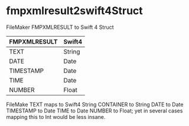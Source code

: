 # fmpxmlresult2swift4Struct
FileMaker FMPXMLRESULT to Swift 4 Struct


FMPXMLRESULT  | Swift4 |
 ------------ | ----------- |
TEXT          | String |
DATE          | Date |
TIMESTAMP     | Date |
TIME          | Date |
NUMBER        | Float |

FileMake TEXT maps to Swift4 String
CONTAINER to String
DATE to Date
TIMESTAMP to Date
TIME to Date
NUMBER to Float; yet in several cases mapping this to Int would be less insane.
